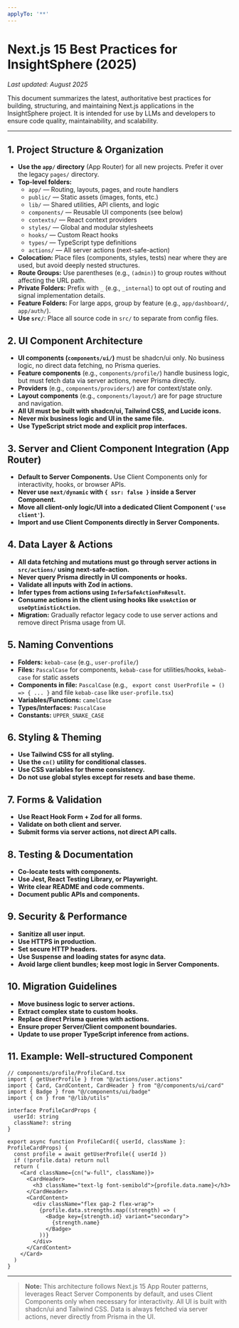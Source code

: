 ```yaml
---
applyTo: '**'
---
```


# Next.js 15 Best Practices for InsightSphere (2025)

_Last updated: August 2025_

This document summarizes the latest, authoritative best practices for building, structuring, and maintaining Next.js applications in the InsightSphere project. It is intended for use by LLMs and developers to ensure code quality, maintainability, and scalability.

---

## 1. Project Structure & Organization

- **Use the `app/` directory** (App Router) for all new projects. Prefer it over the legacy `pages/` directory.
- **Top-level folders:**
  - `app/` — Routing, layouts, pages, and route handlers
  - `public/` — Static assets (images, fonts, etc.)
  - `lib/` — Shared utilities, API clients, and logic
  - `components/` — Reusable UI components (see below)
  - `contexts/` — React context providers
  - `styles/` — Global and modular stylesheets
  - `hooks/` — Custom React hooks
  - `types/` — TypeScript type definitions
  - `actions/` — All server actions (next-safe-action)
- **Colocation:** Place files (components, styles, tests) near where they are used, but avoid deeply nested structures.
- **Route Groups:** Use parentheses (e.g., `(admin)`) to group routes without affecting the URL path.
- **Private Folders:** Prefix with `_` (e.g., `_internal`) to opt out of routing and signal implementation details.
- **Feature Folders:** For large apps, group by feature (e.g., `app/dashboard/`, `app/auth/`).
- **Use `src/`**: Place all source code in `src/` to separate from config files.

## 2. UI Component Architecture

- **UI components (`components/ui/`)** must be shadcn/ui only. No business logic, no direct data fetching, no Prisma queries.
- **Feature components** (e.g., `components/profile/`) handle business logic, but must fetch data via server actions, never Prisma directly.
- **Providers** (e.g., `components/providers/`) are for context/state only.
- **Layout components** (e.g., `components/layout/`) are for page structure and navigation.
- **All UI must be built with shadcn/ui, Tailwind CSS, and Lucide icons.**
- **Never mix business logic and UI in the same file.**
- **Use TypeScript strict mode and explicit prop interfaces.**

## 3. Server and Client Component Integration (App Router)

- **Default to Server Components.** Use Client Components only for interactivity, hooks, or browser APIs.
- **Never use `next/dynamic` with `{ ssr: false }` inside a Server Component.**
- **Move all client-only logic/UI into a dedicated Client Component (`'use client'`).**
- **Import and use Client Components directly in Server Components.**

## 4. Data Layer & Actions

- **All data fetching and mutations must go through server actions in `src/actions/` using next-safe-action.**
- **Never query Prisma directly in UI components or hooks.**
- **Validate all inputs with Zod in actions.**
- **Infer types from actions using `InferSafeActionFnResult`.**
- **Consume actions in the client using hooks like `useAction` or `useOptimisticAction`.**
- **Migration:** Gradually refactor legacy code to use server actions and remove direct Prisma usage from UI.

## 5. Naming Conventions

- **Folders:** `kebab-case` (e.g., `user-profile/`)
- **Files:** `PascalCase` for components, `kebab-case` for utilities/hooks, `kebab-case` for static assets
- **Components in file:** `PascalCase` (e.g., ` export const UserProfile = () => { ... }` and  file `kebab-case` like `user-profile.tsx`)
- **Variables/Functions:** `camelCase`
- **Types/Interfaces:** `PascalCase`
- **Constants:** `UPPER_SNAKE_CASE`

## 6. Styling & Theming

- **Use Tailwind CSS for all styling.**
- **Use the `cn()` utility for conditional classes.**
- **Use CSS variables for theme consistency.**
- **Do not use global styles except for resets and base theme.**

## 7. Forms & Validation

- **Use React Hook Form + Zod for all forms.**
- **Validate on both client and server.**
- **Submit forms via server actions, not direct API calls.**

## 8. Testing & Documentation

- **Co-locate tests with components.**
- **Use Jest, React Testing Library, or Playwright.**
- **Write clear README and code comments.**
- **Document public APIs and components.**

## 9. Security & Performance

- **Sanitize all user input.**
- **Use HTTPS in production.**
- **Set secure HTTP headers.**
- **Use Suspense and loading states for async data.**
- **Avoid large client bundles; keep most logic in Server Components.**

## 10. Migration Guidelines

- **Move business logic to server actions.**
- **Extract complex state to custom hooks.**
- **Replace direct Prisma queries with actions.**
- **Ensure proper Server/Client component boundaries.**
- **Update to use proper TypeScript inference from actions.**

## 11. Example: Well-structured Component

```tsx
// components/profile/ProfileCard.tsx
import { getUserProfile } from "@/actions/user.actions"
import { Card, CardContent, CardHeader } from "@/components/ui/card"
import { Badge } from "@/components/ui/badge"
import { cn } from "@/lib/utils"

interface ProfileCardProps {
  userId: string
  className?: string
}

export async function ProfileCard({ userId, className }: ProfileCardProps) {
  const profile = await getUserProfile({ userId })
  if (!profile.data) return null
  return (
    <Card className={cn("w-full", className)}>
      <CardHeader>
        <h3 className="text-lg font-semibold">{profile.data.name}</h3>
      </CardHeader>
      <CardContent>
        <div className="flex gap-2 flex-wrap">
          {profile.data.strengths.map((strength) => (
            <Badge key={strength.id} variant="secondary">
              {strength.name}
            </Badge>
          ))}
        </div>
      </CardContent>
    </Card>
  )
}
```

---

> **Note:** This architecture follows Next.js 15 App Router patterns, leverages React Server Components by default, and uses Client Components only when necessary for interactivity. All UI is built with shadcn/ui and Tailwind CSS. Data is always fetched via server actions, never directly from Prisma in the UI.

